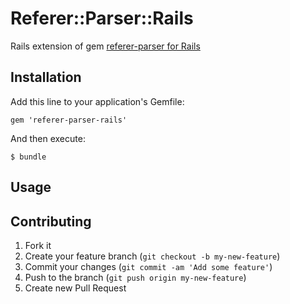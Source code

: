 # Referer::Parser::Rails

Rails extension of gem [referer-parser for Rails](https://github.com/snowplow/referer-parser/blob/master/ruby/README.md)

## Installation

Add this line to your application's Gemfile:

    gem 'referer-parser-rails'

And then execute:

    $ bundle


## Usage



## Contributing

1. Fork it
2. Create your feature branch (`git checkout -b my-new-feature`)
3. Commit your changes (`git commit -am 'Add some feature'`)
4. Push to the branch (`git push origin my-new-feature`)
5. Create new Pull Request